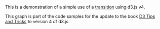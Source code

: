 This is a demonstration of a simple use of a [transition](https://github.com/d3/d3-transition) using d3.js v4. 

This graph is part of the code samples for the update to the book [D3 Tips and Tricks](https://leanpub.com/d3-t-and-t-v4) to version 4 of d3.js.